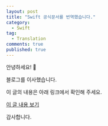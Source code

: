 ```yaml
---
layout: post
title: "Swift 공식문서를 번역했습니다."
category:
  - Swift
tag:
  - Translation
comments: true
published: true
---
```


안녕하세요! 👋

블로그를 이사했습니다.

이 글의 내용은 아래 링크에서 확인해 주세요.

[이 글 내용 보기](https://gitminam.com/blog/ios/swift/swift-translation-notice/)

감사합니다.
